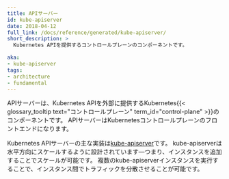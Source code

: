 ```yaml
---
title: APIサーバー
id: kube-apiserver
date: 2018-04-12
full_link: /docs/reference/generated/kube-apiserver/
short_description: >
  Kubernetes APIを提供するコントロールプレーンのコンポーネントです。

aka:
- kube-apiserver
tags:
- architecture
- fundamental
---
```

 APIサーバーは、Kubernetes APIを外部に提供するKubernetes{{< glossary_tooltip text="コントロールプレーン" term_id="control-plane" >}}のコンポーネントです。
 APIサーバーはKubernetesコントロールプレーンのフロントエンドになります。

<!--more-->

Kubernetes APIサーバーの主な実装は[kube-apiserver](/docs/reference/generated/kube-apiserver/)です。
kube-apiserverは水平方向にスケールするように設計されています&mdash;つまり、インスタンスを追加することでスケールが可能です。
複数のkube-apiserverインスタンスを実行することで、インスタンス間でトラフィックを分散させることが可能です。
